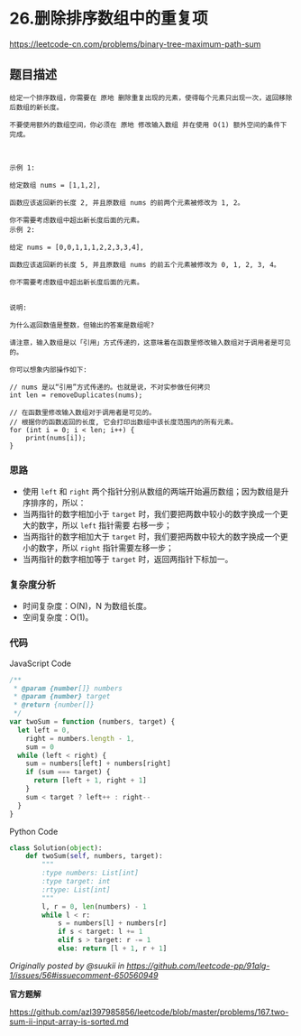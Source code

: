 # 26.删除排序数组中的重复项

https://leetcode-cn.com/problems/binary-tree-maximum-path-sum

## 题目描述

```
给定一个排序数组，你需要在 原地 删除重复出现的元素，使得每个元素只出现一次，返回移除后数组的新长度。

不要使用额外的数组空间，你必须在 原地 修改输入数组 并在使用 O(1) 额外空间的条件下完成。



示例 1:

给定数组 nums = [1,1,2],

函数应该返回新的长度 2, 并且原数组 nums 的前两个元素被修改为 1, 2。

你不需要考虑数组中超出新长度后面的元素。
示例 2:

给定 nums = [0,0,1,1,1,2,2,3,3,4],

函数应该返回新的长度 5, 并且原数组 nums 的前五个元素被修改为 0, 1, 2, 3, 4。

你不需要考虑数组中超出新长度后面的元素。


说明:

为什么返回数值是整数，但输出的答案是数组呢?

请注意，输入数组是以「引用」方式传递的，这意味着在函数里修改输入数组对于调用者是可见的。

你可以想象内部操作如下:

// nums 是以“引用”方式传递的。也就是说，不对实参做任何拷贝
int len = removeDuplicates(nums);

// 在函数里修改输入数组对于调用者是可见的。
// 根据你的函数返回的长度, 它会打印出数组中该长度范围内的所有元素。
for (int i = 0; i < len; i++) {
    print(nums[i]);
}
```

### 思路

- 使用 `left` 和 `right` 两个指针分别从数组的两端开始遍历数组；因为数组是升序排序的，所以：
- 当两指针的数字相加小于 `target` 时，我们要把两数中较小的数字换成一个更大的数字，所以 `left` 指针需要 右移一步；
- 当两指针的数字相加大于 `target` 时，我们要把两数中较大的数字换成一个更小的数字，所以 `right` 指针需要左移一步；
- 当两指针的数字相加等于 `target` 时，返回两指针下标加一。

### 复杂度分析

- 时间复杂度：O(N)，N 为数组长度。
- 空间复杂度：O(1)。

### 代码

JavaScript Code

```js
/**
 * @param {number[]} numbers
 * @param {number} target
 * @return {number[]}
 */
var twoSum = function (numbers, target) {
  let left = 0,
    right = numbers.length - 1,
    sum = 0
  while (left < right) {
    sum = numbers[left] + numbers[right]
    if (sum === target) {
      return [left + 1, right + 1]
    }
    sum < target ? left++ : right--
  }
}
```

Python Code

```py
class Solution(object):
    def twoSum(self, numbers, target):
        """
        :type numbers: List[int]
        :type target: int
        :rtype: List[int]
        """
        l, r = 0, len(numbers) - 1
        while l < r:
            s = numbers[l] + numbers[r]
            if s < target: l += 1
            elif s > target: r -= 1
            else: return [l + 1, r + 1]
```

_Originally posted by @suukii in https://github.com/leetcode-pp/91alg-1/issues/56#issuecomment-650560949_

**官方题解**

https://github.com/azl397985856/leetcode/blob/master/problems/167.two-sum-ii-input-array-is-sorted.md
